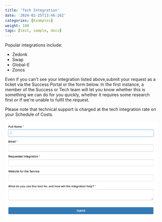 ```yaml
---
title: 'Tech Integration'
date: '2024-02-25T13:46:16Z'
categories: [Examples]
weight: 100
tags: [test, sample, docs]
---
```

Popular integrations include:

- Zedonk 
- Swap
- Global-E
- Zonos

Even if you can't see your integration listed above,submit your request as a ticket via the Success Portal or the form below.  In the first instance, a member of the Success or Tech team will let you know whether this is something we can do for you quickly, whether it requires some research first or if we're unable to fulfil the request. 

Please note that technical support is charged at the tech integration rate on your Schedule of Costs. 


![Tech Integration Form](form.PNG "Tech Integration Form")
